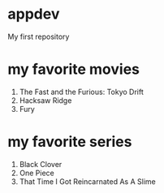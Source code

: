 # appdev
My first repository

# my favorite movies
1. The Fast and the Furious: Tokyo Drift
2. Hacksaw Ridge
3. Fury

# my favorite series
1. Black Clover 
2. One Piece
3. That Time I Got Reincarnated As A Slime
